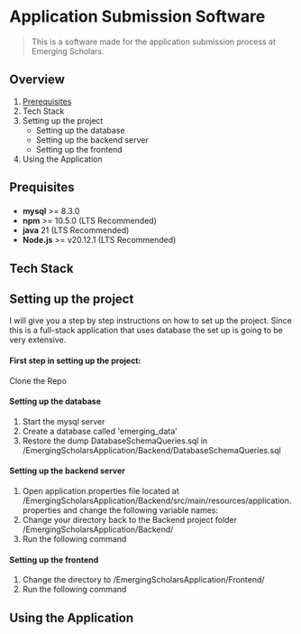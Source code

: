 # Application Submission Software  

> This is a software made for the application submission process at Emerging Scholars.

## Overview
1. <a href="#prerequisites">Prerequisites</a>
2. Tech Stack
3. Setting up the project
      * Setting up the database
      * Setting up the backend server
      * Setting up the frontend
4. Using the Application

## <p id="prerequisites">Prequisites</p>
- **mysql** >= 8.3.0
- **npm** >= 10.5.0 (LTS Recommended)
- **java** 21 (LTS Recommended)
- **Node.js** >= v20.12.1 (LTS Recommended)

## Tech Stack

## Setting up the project
I will give you a step by step instructions on how to set up the project. Since this is a full-stack application that uses database the set up is going to be very extensive.

#### First step in setting up the project:
Clone the Repo

#### Setting up the database  
1. Start the mysql server
2. Create a database called 'emerging_data'
3. Restore the dump DatabaseSchemaQueries.sql in /EmergingScholarsApplication/Backend/DatabaseSchemaQueries.sql

#### Setting up the backend server
1. Open application.properties file located at /EmergingScholarsApplication/Backend/src/main/resources/application.properties and change the following variable names:
2. Change your directory back to the Backend project folder /EmergingScholarsApplication/Backend/
3. Run the following command

#### Setting up the frontend
1. Change the directory to /EmergingScholarsApplication/Frontend/
2. Run the following command

## Using the Application
